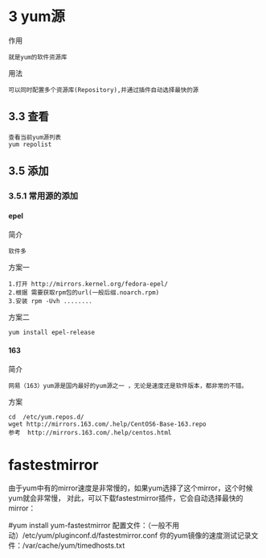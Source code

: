 

# 3 yum源

作用

    就是yum的软件资源库
    
用法    

    可以同时配置多个资源库(Repository),并通过插件自动选择最快的源


## 3.3 查看

    查看当前yum源列表
    yum repolist


## 3.5 添加


### 3.5.1 常用源的添加

#### epel 

简介

    软件多

方案一

    1.打开 http://mirrors.kernel.org/fedora-epel/
    2.根据 需要获取rpm包的url(一般后缀.noarch.rpm)
    3.安装 rpm -Uvh ........

方案二

    yum install epel-release

#### 163

简介
    
    网易（163）yum源是国内最好的yum源之一 ，无论是速度还是软件版本，都非常的不错。
    
方案
    
    cd  /etc/yum.repos.d/
    wget http://mirrors.163.com/.help/CentOS6-Base-163.repo
    参考  http://mirrors.163.com/.help/centos.html
    
    
    


# fastestmirror

 
由于yum中有的mirror速度是非常慢的，如果yum选择了这个mirror，这个时候yum就会非常慢，
对此，可以下载fastestmirror插件，它会自动选择最快的mirror： 

#yum install yum-fastestmirror 
配置文件：（一般不用动）/etc/yum/pluginconf.d/fastestmirror.conf 
你的yum镜像的速度测试记录文件：/var/cache/yum/timedhosts.txt     